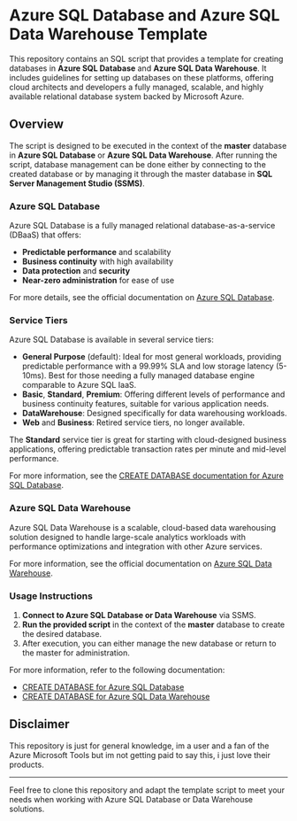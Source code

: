 # Azure SQL Database and Azure SQL Data Warehouse Template

This repository contains an SQL script that provides a template for creating databases in **Azure SQL Database** and **Azure SQL Data Warehouse**. It includes guidelines for setting up databases on these platforms, offering cloud architects and developers a fully managed, scalable, and highly available relational database system backed by Microsoft Azure.

## Overview

The script is designed to be executed in the context of the **master** database in **Azure SQL Database** or **Azure SQL Data Warehouse**. After running the script, database management can be done either by connecting to the created database or by managing it through the master database in **SQL Server Management Studio (SSMS)**.

### Azure SQL Database

Azure SQL Database is a fully managed relational database-as-a-service (DBaaS) that offers:

- **Predictable performance** and scalability
- **Business continuity** with high availability
- **Data protection** and **security**
- **Near-zero administration** for ease of use

For more details, see the official documentation on [Azure SQL Database](https://go.microsoft.com/fwlink/p/?LinkId=306622).

### Service Tiers

Azure SQL Database is available in several service tiers:

- **General Purpose** (default): Ideal for most general workloads, providing predictable performance with a 99.99% SLA and low storage latency (5-10ms). Best for those needing a fully managed database engine comparable to Azure SQL IaaS.
- **Basic**, **Standard**, **Premium**: Offering different levels of performance and business continuity features, suitable for various application needs.
- **DataWarehouse**: Designed specifically for data warehousing workloads.
- **Web** and **Business**: Retired service tiers, no longer available.

The **Standard** service tier is great for starting with cloud-designed business applications, offering predictable transaction rates per minute and mid-level performance.

For more information, see the [CREATE DATABASE documentation for Azure SQL Database](https://go.microsoft.com/fwlink/?LinkId=402063).

### Azure SQL Data Warehouse

Azure SQL Data Warehouse is a scalable, cloud-based data warehousing solution designed to handle large-scale analytics workloads with performance optimizations and integration with other Azure services.

For more information, see the official documentation on [Azure SQL Data Warehouse](https://go.microsoft.com/fwlink/?LinkId=787140).

### Usage Instructions

1. **Connect to Azure SQL Database or Data Warehouse** via SSMS.
2. **Run the provided script** in the context of the **master** database to create the desired database.
3. After execution, you can either manage the new database or return to the master for administration.

For more information, refer to the following documentation:
- [CREATE DATABASE for Azure SQL Database](https://go.microsoft.com/fwlink/?LinkId=402063)
- [CREATE DATABASE for Azure SQL Data Warehouse](https://go.microsoft.com/fwlink/?LinkId=787139)

## Disclaimer

This repository is just for general knowledge, im a user and a fan of the Azure Microsoft Tools but im not getting paid to say this, i just love their products.

---

Feel free to clone this repository and adapt the template script to meet your needs when working with Azure SQL Database or Data Warehouse solutions.
